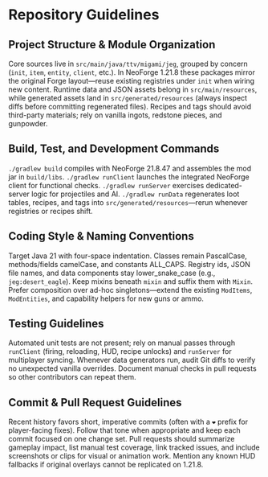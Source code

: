 # Repository Guidelines

## Project Structure & Module Organization
Core sources live in `src/main/java/ttv/migami/jeg`, grouped by concern (`init`, `item`, `entity`, `client`, etc.). In NeoForge 1.21.8 these packages mirror the original Forge layout—reuse existing registries under `init` when wiring new content. Runtime data and JSON assets belong in `src/main/resources`, while generated assets land in `src/generated/resources` (always inspect diffs before committing regenerated files). Recipes and tags should avoid third-party materials; rely on vanilla ingots, redstone pieces, and gunpowder.

## Build, Test, and Development Commands
`./gradlew build` compiles with NeoForge 21.8.47 and assembles the mod jar in `build/libs`. `./gradlew runClient` launches the integrated NeoForge client for functional checks. `./gradlew runServer` exercises dedicated-server logic for projectiles and AI. `./gradlew runData` regenerates loot tables, recipes, and tags into `src/generated/resources`—rerun whenever registries or recipes shift.

## Coding Style & Naming Conventions
Target Java 21 with four-space indentation. Classes remain PascalCase, methods/fields camelCase, and constants ALL_CAPS. Registry ids, JSON file names, and data components stay lower_snake_case (e.g., `jeg:desert_eagle`). Keep mixins beneath `mixin` and suffix them with `Mixin`. Prefer composition over ad-hoc singletons—extend the existing `ModItems`, `ModEntities`, and capability helpers for new guns or ammo.

## Testing Guidelines
Automated unit tests are not present; rely on manual passes through `runClient` (firing, reloading, HUD, recipe unlocks) and `runServer` for multiplayer syncing. Whenever data generators run, audit Git diffs to verify no unexpected vanilla overrides. Document manual checks in pull requests so other contributors can repeat them.

## Commit & Pull Request Guidelines
Recent history favors short, imperative commits (often with a `❤` prefix for player-facing fixes). Follow that tone when appropriate and keep each commit focused on one change set. Pull requests should summarize gameplay impact, list manual test coverage, link tracked issues, and include screenshots or clips for visual or animation work. Mention any known HUD fallbacks if original overlays cannot be replicated on 1.21.8.
